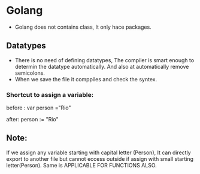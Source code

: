 # Golang
- Golang does not contains class, It only hace packages.

## Datatypes
- There is no need of defining datatypes, The compiler is smart enough to determin the datatype automatically.
And also at automatically remove semicolons.
- When we save the file it comppiles and check the syntex.

### Shortcut to assign a variable:
 before :
 var person ="Rio"

 after:
 person := "Rio"

 ## Note:
 If we assign any variable starting with capital letter (Person), It can directly export to another file but cannot eccess outside if assign with small starting letter(Person).
 Same is APPLICABLE FOR FUNCTIONS ALSO.

